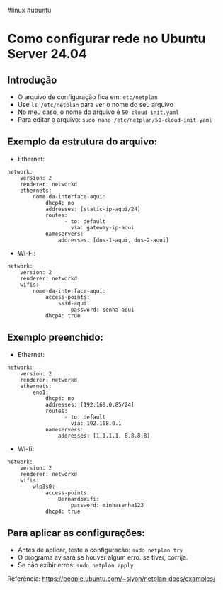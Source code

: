 #linux #ubuntu
# Como configurar rede no Ubuntu Server 24.04
## Introdução
- O arquivo de configuração fica em: `etc/netplan`
- Use `ls /etc/netplan` para ver o nome do seu arquivo
- No meu caso, o nome do arquivo é `50-cloud-init.yaml`
- Para editar o arquivo: `sudo nano /etc/netplan/50-cloud-init.yaml`
## Exemplo da estrutura do arquivo:
- Ethernet:
```
network:
    version: 2
    renderer: networkd
    ethernets:
        nome-da-interface-aqui:
            dhcp4: no
            addresses: [static-ip-aqui/24]
            routes:
                  - to: default
                    via: gateway-ip-aqui
            nameservers:
                addresses: [dns-1-aqui, dns-2-aqui]
```

- Wi-Fi:
```
network:
    version: 2
    renderer: networkd
    wifis:
        nome-da-interface-aqui:
            access-points:
                ssid-aqui:
                    password: senha-aqui
            dhcp4: true
```
## Exemplo preenchido:
- Ethernet:
```
network:
    version: 2
    renderer: networkd
    ethernets:
        eno1:
            dhcp4: no
            addresses: [192.168.0.85/24]
            routes:
                  - to: default
                    via: 192.168.0.1
            nameservers:
                addresses: [1.1.1.1, 8.8.8.8]
```

- Wi-fi:
```
network:
    version: 2
    renderer: networkd
    wifis:
        wlp3s0:
            access-points:
                BernardoWifi:
                    password: minhasenha123
            dhcp4: true
```
## Para aplicar as configurações:
- Antes de aplicar, teste a configuração: `sudo netplan try`
- O programa avisará se houver algum erro. se tiver, corrija.
- Se não exibir erros: `sudo netplan apply`

Referência: https://people.ubuntu.com/~slyon/netplan-docs/examples/